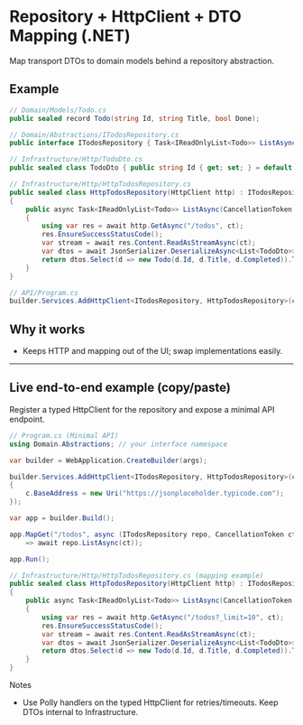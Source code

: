 # Repository + HttpClient + DTO Mapping (.NET)

Map transport DTOs to domain models behind a repository abstraction.

## Example

```csharp
// Domain/Models/Todo.cs
public sealed record Todo(string Id, string Title, bool Done);

// Domain/Abstractions/ITodosRepository.cs
public interface ITodosRepository { Task<IReadOnlyList<Todo>> ListAsync(CancellationToken ct); }
```

```csharp
// Infrastructure/Http/TodoDto.cs
public sealed class TodoDto { public string Id { get; set; } = default!; public string Title { get; set; } = default!; public bool Completed { get; set; } }
```

```csharp
// Infrastructure/Http/HttpTodosRepository.cs
public sealed class HttpTodosRepository(HttpClient http) : ITodosRepository
{
    public async Task<IReadOnlyList<Todo>> ListAsync(CancellationToken ct)
    {
        using var res = await http.GetAsync("/todos", ct);
        res.EnsureSuccessStatusCode();
        var stream = await res.Content.ReadAsStreamAsync(ct);
        var dtos = await JsonSerializer.DeserializeAsync<List<TodoDto>>(stream, cancellationToken: ct) ?? [];
        return dtos.Select(d => new Todo(d.Id, d.Title, d.Completed)).ToList();
    }
}
```

```csharp
// API/Program.cs
builder.Services.AddHttpClient<ITodosRepository, HttpTodosRepository>(c => c.BaseAddress = new Uri("https://example.com"));
```

## Why it works

- Keeps HTTP and mapping out of the UI; swap implementations easily.

---

## Live end-to-end example (copy/paste)

Register a typed HttpClient for the repository and expose a minimal API endpoint.

```csharp
// Program.cs (Minimal API)
using Domain.Abstractions; // your interface namespace

var builder = WebApplication.CreateBuilder(args);

builder.Services.AddHttpClient<ITodosRepository, HttpTodosRepository>(c =>
{
    c.BaseAddress = new Uri("https://jsonplaceholder.typicode.com");
});

var app = builder.Build();

app.MapGet("/todos", async (ITodosRepository repo, CancellationToken ct)
    => await repo.ListAsync(ct));

app.Run();
```

```csharp
// Infrastructure/Http/HttpTodosRepository.cs (mapping example)
public sealed class HttpTodosRepository(HttpClient http) : ITodosRepository
{
    public async Task<IReadOnlyList<Todo>> ListAsync(CancellationToken ct)
    {
        using var res = await http.GetAsync("/todos?_limit=10", ct);
        res.EnsureSuccessStatusCode();
        var stream = await res.Content.ReadAsStreamAsync(ct);
        var dtos = await JsonSerializer.DeserializeAsync<List<TodoDto>>(stream, cancellationToken: ct) ?? [];
        return dtos.Select(d => new Todo(d.Id, d.Title, d.Completed)).ToList();
    }
}
```

Notes

- Use Polly handlers on the typed HttpClient for retries/timeouts. Keep DTOs internal to Infrastructure.
